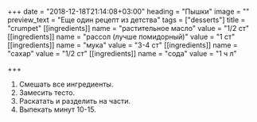 +++
date = "2018-12-18T21:14:08+03:00"
heading = "Пышки"
image = ""
preview_text = "Еще один рецепт из детства"
tags = ["desserts"]
title = "crumpet"
[[ingredients]]
name = "растительное масло"
value = "1/2 ст"
[[ingredients]]
name = "рассол (лучше помидорный)"
value = "1 ст"
[[ingredients]]
name = "мука"
value = "3-4 ст"
[[ingredients]]
name = "сахар"
value = "1/2 ст"
[[ingredients]]
name = "сода"
value = "1 ч л"

+++
1. Смешать все ингредиенты.
2. Замесить тесто.
3. Раскатать и разделить на части.
4. Выпекать минут 10-15.